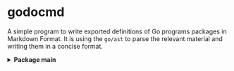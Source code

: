 # godocmd

A simple program to write exported definitions of Go programs packages in Markdown Format.
It is using the `go/ast` to parse the relevant material and writing them in a concise format.

<details>
	<summary> <strong> Package main </strong> </summary>	

##### Functions:

1. MakeTreeToPrint
2. Scan


##### Structs:

1. Package
2. StructDecl
3. FuncDecl

